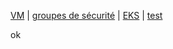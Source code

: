 [VM](https://github.com/abiForSofteam/aws/blob/main/instances) | [groupes de sécurité](https://github.com/abiForSofteam/aws/blob/main/security-groups) | [EKS](https://github.com/abiForSofteam/aws/blob/main/eks) | [test](https://github.com/abiForSofteam/aws/blob/main/test.md)

ok


